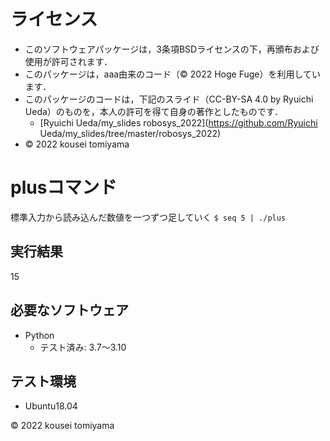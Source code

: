 # ライセンス
 * このソフトウェアパッケージは，3条項BSDライセンスの下，再頒布および使用が許可されます．
 * このパッケージは，aaa由来のコード（© 2022 Hoge Fuge）を利用しています．
  * このパッケージのコードは，下記のスライド（CC-BY-SA 4.0 by Ryuichi Ueda）のものを，本人の許可を得て自身の著作としたものです．
      * [Ryuichi Ueda/my_slides robosys_2022](https://github.com/Ryuichi Ueda/my_slides/tree/master/robosys_2022)
  * © 2022 kousei tomiyama

# plusコマンド
標準入力から読み込んだ数値を一つずつ足していく
 `$ seq 5 | ./plus`

 ## 実行結果
 15
## 必要なソフトウェア
* Python
  * テスト済み: 3.7〜3.10

## テスト環境
* Ubuntu18.04

© 2022 kousei tomiyama
